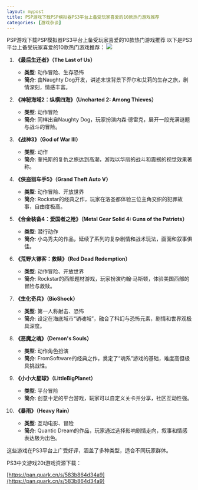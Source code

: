 ```yaml
---
layout: mypost
title: PSP游戏下载PSP模拟器PS3平台上备受玩家喜爱的10款热门游戏推荐
categories: [游戏杂谈]
---
```


PSP游戏下载PSP模拟器PS3平台上备受玩家喜爱的10款热门游戏推荐
以下是PS3平台上备受玩家喜爱的10款热门游戏推荐：
![](https://gcore.jsdelivr.net/gh/jikcc/jikcc.github.io//IMG/20250317185527584.jpg)

1. **《最后生还者》（The Last of Us）**
   - **类型**: 动作冒险、生存恐怖
   - **简介**: 由Naughty Dog开发，讲述末世背景下乔尔和艾莉的生存之旅，剧情深刻，情感丰富。

2. **《神秘海域2：纵横四海》（Uncharted 2: Among Thieves）**
   - **类型**: 动作冒险
   - **简介**: 同样出自Naughty Dog，玩家扮演内森·德雷克，展开一段充满谜题与战斗的冒险。

3. **《战神3》（God of War III）**
   - **类型**: 动作
   - **简介**: 奎托斯的复仇之旅达到高潮，游戏以华丽的战斗和震撼的视觉效果著称。

4. **《侠盗猎车手5》（Grand Theft Auto V）**
   - **类型**: 动作冒险、开放世界
   - **简介**: Rockstar的经典之作，玩家在洛圣都体验三位主角交织的犯罪故事，自由度极高。

5. **《合金装备4：爱国者之枪》（Metal Gear Solid 4: Guns of the Patriots）**
   - **类型**: 潜行动作
   - **简介**: 小岛秀夫的作品，延续了系列的复杂剧情和战术玩法，画面和叙事俱佳。

6. **《荒野大镖客：救赎》（Red Dead Redemption）**
   - **类型**: 动作冒险、开放世界
   - **简介**: Rockstar的西部题材游戏，玩家扮演约翰·马斯顿，体验美国西部的冒险与救赎。

7. **《生化奇兵》（BioShock）**
   - **类型**: 第一人称射击、恐怖
   - **简介**: 设定在海底城市“销魂城”，融合了科幻与恐怖元素，剧情和世界观极具深度。

8. **《恶魔之魂》（Demon's Souls）**
   - **类型**: 动作角色扮演
   - **简介**: FromSoftware的经典之作，奠定了“魂系”游戏的基础，难度高但极具挑战性。

9. **《小小大星球》（LittleBigPlanet）**
   - **类型**: 平台冒险
   - **简介**: 创意十足的平台游戏，玩家可以自定义关卡并分享，社区互动性强。

10. **《暴雨》（Heavy Rain）**
    - **类型**: 互动电影、冒险
    - **简介**: Quantic Dream的作品，玩家通过选择影响剧情走向，叙事和情感表达极为出色。

这些游戏在PS3平台上广受好评，涵盖了多种类型，适合不同玩家群体。

PS3中文游戏20t游戏资源下载：

[https://pan.quark.cn/s/583b864d34a9](https://pan.quark.cn/s/583b864d34a9)
